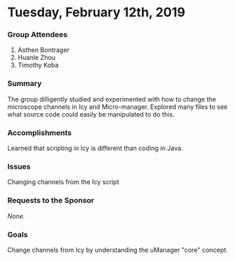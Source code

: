 # Tuesday, February 12th, 2019

### Group Attendees
1. Asthen Bontrager
2. Huanle Zhou
3. Timothy Koba

### Summary
The group dilligently studied and experimented with how to change the microscope channels in Icy and Micro-manager.
Explored many files to see what source code could easily be manipulated to do this.

### Accomplishments
Learned that scripting in Icy is different than coding in Java.

### Issues
Changing channels from the Icy script 

### Requests to the Sponsor
_None._

### Goals
Change channels from Icy by understanding the uManager "core" concept.

